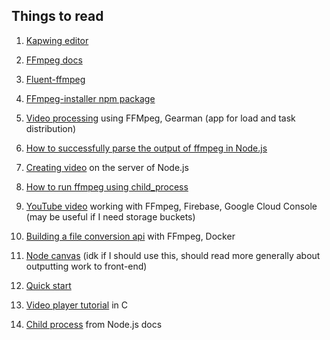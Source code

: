 ## Things to read

1. [Kapwing editor][1]

1. [FFmpeg docs][2]
1. [Fluent-ffmpeg][3]
1. [FFmpeg-installer npm package][4]
1. [Video processing][5] using FFMpeg, Gearman (app for load and task distribution)
1. [How to successfully parse the output of ffmpeg in Node.js][6]
1. [Creating video][7] on the server of Node.js
1. [How to run ffmpeg using child_process][8]
1. [YouTube video][9] working with FFmpeg, Firebase, Google Cloud Console (may be useful if I need storage buckets)
1. [Building a file conversion api][10] with FFmpeg, Docker
1. [Node canvas][11] (idk if I should use this, should read more generally about outputting work to front-end)
1. [Quick start][12]
1. [Video player tutorial][13] in C
1. [Child process][14] from Node.js docs


[1]: https://www.kapwing.com/
[2]: https://www.ffmpeg.org/documentation.html
[3]: https://github.com/fluent-ffmpeg/node-fluent-ffmpeg
[4]: https://www.npmjs.com/package/@ffmpeg-installer/ffmpeg/v/1.0.17
[5]: http://www.mobiuso.com/blog/2018/04/18/video-processing-with-node-ffmpeg-and-gearman/
[6]: https://stackoverflow.com/questions/44075597/how-to-successfully-parse-the-output-of-ffmpeg-in-nodejs
[7]: http://cliffordhall.com/2016/10/creating-video-server-node-js/
[8]: https://contextneutral.com/snippet/how-to-run-ffmpeg-from-inside-of-nodejs
[9]: https://www.youtube.com/watch?v=t4SZaRisdZI
[10]: https://medium.com/@alexanderleon/build-a-file-conversion-api-using-ffmpeg-docker-and-node-js-f08a2c412aac
[11]: https://github.com/Automattic/node-canvas
[12]: https://medium.com/@sarinsuriyakoon/quick-start-with-ffmpeg-nodejs-30fb4166acbf
[13]: http://dranger.com/ffmpeg/
[14]: https://nodejs.org/api/child_process.html#child_process_child_process_spawn_command_args_options
